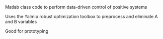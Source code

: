 Matlab class code to perform data-driven control of positive systems

Uses the Yalmip robust optimization toolbox to preprocess and eliminate A and B variables

Good for prototyping